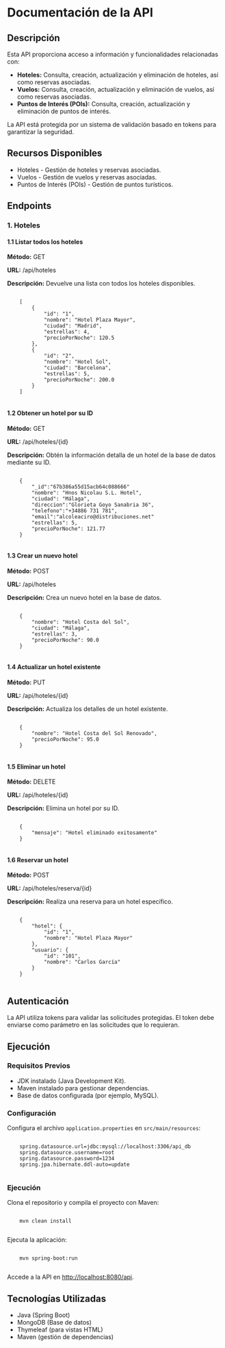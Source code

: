 <!DOCTYPE html>
<html lang="es">
<head>
    <meta charset="UTF-8">
    <meta name="viewport" content="width=device-width, initial-scale=1.0">
</head>
<body>
    <h1>Documentación de la API</h1>
    <h2>Descripción</h2>
    <p>Esta API proporciona acceso a información y funcionalidades relacionadas con:</p>
    <ul>
        <li><strong>Hoteles:</strong> Consulta, creación, actualización y eliminación de hoteles, así como reservas asociadas.</li>
        <li><strong>Vuelos:</strong> Consulta, creación, actualización y eliminación de vuelos, así como reservas asociadas.</li>
        <li><strong>Puntos de Interés (POIs):</strong> Consulta, creación, actualización y eliminación de puntos de interés.</li>
    </ul>
    <p>La API está protegida por un sistema de validación basado en tokens para garantizar la seguridad.</p>
    <h2>Recursos Disponibles</h2>
    <ul>
        <li>Hoteles - Gestión de hoteles y reservas asociadas.</li>
        <li>Vuelos - Gestión de vuelos y reservas asociadas.</li>
        <li>Puntos de Interés (POIs) - Gestión de puntos turísticos.</li>
    </ul>
    <h2>Endpoints</h2>
    <h3>1. Hoteles</h3>
    <h4>1.1 Listar todos los hoteles</h4>
    <p><strong>Método:</strong> GET</p>
    <p><strong>URL:</strong> /api/hoteles</p>
    <p><strong>Descripción:</strong> Devuelve una lista con todos los hoteles disponibles.</p>
    <pre><code>
    [
        {
            "id": "1",
            "nombre": "Hotel Plaza Mayor",
            "ciudad": "Madrid",
            "estrellas": 4,
            "precioPorNoche": 120.5
        },
        {
            "id": "2",
            "nombre": "Hotel Sol",
            "ciudad": "Barcelona",
            "estrellas": 5,
            "precioPorNoche": 200.0
        }
    ]
    </code></pre>
    <h4>1.2 Obtener un hotel por su ID</h4>
    <p><strong>Método:</strong> GET</p>
    <p><strong>URL:</strong> /api/hoteles/{id}</p>
    <p><strong>Descripción:</strong> Obtén la información detalla de un hotel de la base de datos mediante su ID.</p>
    <pre><code>
    {
        "_id":"67b386a55d15acb64c088666"
        "nombre": "Hnos Nicolau S.L. Hotel",
        "ciudad": "Málaga",
        "direccion":"Glorieta Goyo Sanabria 36",
        "telefono":"+34886 731 781",
        "email":"alcoleaciro@distribuciones.net"
        "estrellas": 5,
        "precioPorNoche": 121.77
    }
    </code></pre>
    <h4>1.3 Crear un nuevo hotel</h4>
    <p><strong>Método:</strong> POST</p>
    <p><strong>URL:</strong> /api/hoteles</p>
    <p><strong>Descripción:</strong> Crea un nuevo hotel en la base de datos.</p>
    <pre><code>
    {
        "nombre": "Hotel Costa del Sol",
        "ciudad": "Málaga",
        "estrellas": 3,
        "precioPorNoche": 90.0
    }
    </code></pre>
    <h4>1.4 Actualizar un hotel existente</h4>
    <p><strong>Método:</strong> PUT</p>
    <p><strong>URL:</strong> /api/hoteles/{id}</p>
    <p><strong>Descripción:</strong> Actualiza los detalles de un hotel existente.</p>
    <pre><code>
    {
        "nombre": "Hotel Costa del Sol Renovado",
        "precioPorNoche": 95.0
    }
    </code></pre>
    <h4>1.5 Eliminar un hotel</h4>
    <p><strong>Método:</strong> DELETE</p>
    <p><strong>URL:</strong> /api/hoteles/{id}</p>
    <p><strong>Descripción:</strong> Elimina un hotel por su ID.</p>
    <pre><code>
    {
        "mensaje": "Hotel eliminado exitosamente"
    }
    </code></pre>
    <h4>1.6 Reservar un hotel</h4>
    <p><strong>Método:</strong> POST</p>
    <p><strong>URL:</strong> /api/hoteles/reserva/{id}</p>
    <p><strong>Descripción:</strong> Realiza una reserva para un hotel específico.</p>
    <pre><code>
    {
        "hotel": {
            "id": "1",
            "nombre": "Hotel Plaza Mayor"
        },
        "usuario": {
            "id": "101",
            "nombre": "Carlos García"
        }
    }
    </code></pre>
    <h2>Autenticación</h2>
    <p>La API utiliza tokens para validar las solicitudes protegidas. El token debe enviarse como parámetro en las solicitudes que lo requieran.</p>
    <h2>Ejecución</h2>
    <h3>Requisitos Previos</h3>
    <ul>
        <li>JDK instalado (Java Development Kit).</li>
        <li>Maven instalado para gestionar dependencias.</li>
        <li>Base de datos configurada (por ejemplo, MySQL).</li>
    </ul>
    <h3>Configuración</h3>
        <p>Configura el archivo <code>application.properties</code> en <code>src/main/resources</code>:</p>
            <pre><code>
    spring.datasource.url=jdbc:mysql://localhost:3306/api_db
    spring.datasource.username=root
    spring.datasource.password=1234
    spring.jpa.hibernate.ddl-auto=update
            </code></pre>
    <h3>Ejecución</h3>
        <p>Clona el repositorio y compila el proyecto con Maven:</p>
            <pre><code>
    mvn clean install
            </code></pre>
        <p>Ejecuta la aplicación:</p>
            <pre><code>
    mvn spring-boot:run
            </code></pre>
        <p>Accede a la API en <a href="http://localhost:8080/api">http://localhost:8080/api</a>.</p>
    <h2>Tecnologías Utilizadas</h2>
    <ul>
        <li>Java (Spring Boot)</li>
        <li>MongoDB (Base de datos)</li>
        <li>Thymeleaf (para vistas HTML)</li>
        <li>Maven (gestión de dependencias)</li>
    </ul>
</body>
</html>

